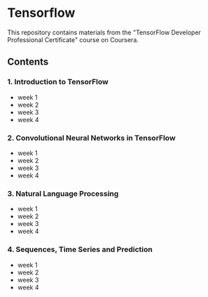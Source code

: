 # Tensorflow
This repository contains materials from the "TensorFlow Developer Professional Certificate" course on Coursera.

## Contents
### 1. Introduction to TensorFlow
- week 1
- week 2
- week 3
- week 4
### 2. Convolutional Neural Networks in TensorFlow
- week 1
- week 2
- week 3
- week 4
### 3. Natural Language Processing
- week 1
- week 2
- week 3
- week 4
### 4. Sequences, Time Series and Prediction
- week 1
- week 2
- week 3
- week 4
